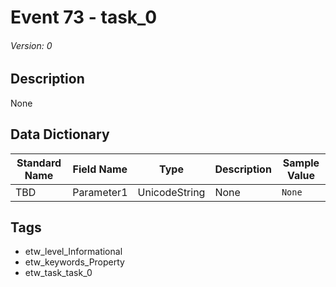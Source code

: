 # Event 73 - task_0
###### Version: 0

## Description
None

## Data Dictionary
|Standard Name|Field Name|Type|Description|Sample Value|
|---|---|---|---|---|
|TBD|Parameter1|UnicodeString|None|`None`|

## Tags
* etw_level_Informational
* etw_keywords_Property
* etw_task_task_0